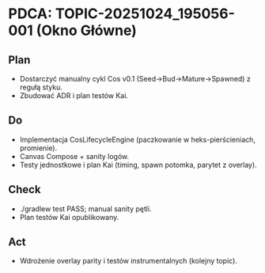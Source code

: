 # PDCA: TOPIC-20251024_195056-001 (Okno Główne)

## Plan
- Dostarczyć manualny cykl Cos v0.1 (Seed→Bud→Mature→Spawned) z regułą styku.
- Zbudować ADR i plan testów Kai.

## Do
- Implementacja CosLifecycleEngine (paczkowanie w heks-pierścieniach, promienie).
- Canvas Compose + sanity logów.
- Testy jednostkowe i plan Kai (timing, spawn potomka, parytet z overlay).

## Check
- ./gradlew test PASS; manual sanity pętli.
- Plan testów Kai opublikowany.

## Act
- Wdrożenie overlay parity i testów instrumentalnych (kolejny topic).
